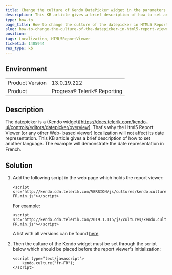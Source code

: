```yaml
---
title: Change the culture of Kendo DatePicker widget in the parameters area of the HTML5 Report Viewer
description: This KB article gives a brief description of how to set another language of the Kendo date picker in HTML5 Report Viewer. The approach can be also used for all the wrappers of the Html5 Viewer
type: how-to
page_title: How to change the culture of the datepicker in HTML5 Report Viewer
slug: how-to-change-the-culture-of-the-datepicker-in-html5-report-viewer
position: 
tags: Localization, HTML5ReportViewer
ticketid: 1405944
res_type: kb
---
```


## Environment
<table>
    <tbody>
	    <tr>
	    	<td>Product Version</td>
	    	<td>13.0.19.222</td>
	    </tr>
	    <tr>
	    	<td>Product</td>
	    	<td>Progress® Telerik® Reporting</td>
	    </tr>
    </tbody>
</table>


## Description
The datepicker is a (Kendo widget)[https://docs.telerik.com/kendo-ui/controls/editors/datepicker/overview]. That's why the Html5 Report Viewer (or any other Web- based viewer) localization will not affect its date representation. This KB article gives a brief description of how to set another language. The example will demonstrate the date representation in French.

## Solution
1. Add the following script in the web page which holds the report viewer:

    
     ```
     <script src="http://kendo.cdn.telerik.com/VERSION/js/cultures/kendo.culture.fr-FR.min.js"></script>
     ```
   For example:
   ```
   <script src="http://kendo.cdn.telerik.com/2019.1.115/js/cultures/kendo.culture.fr-FR.min.js"></script>
   ```  
     A list with all versions can be found [here](https://docs.telerik.com/kendo-ui/intro/installation/prerequisites).
     
2.  Then the culture of the Kendo widget must be set through the script below which should be placed before the report viewer's initialization:
	```
	<script type="text/javascript">
		kendo.culture("fr-FR");
	</script>
	```
